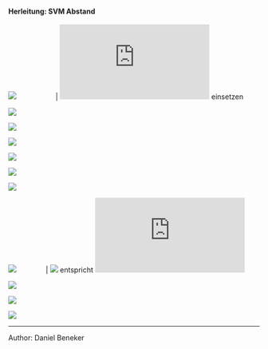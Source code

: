 #### Herleitung: SVM Abstand


![](https://latex.codecogs.com/gif.latex?\begin{aligned}&space;H_1:&space;\vec{w}^T\vec{x}&plus;b&space;=&space;1&space;\end{aligned}) &nbsp;&nbsp;&nbsp;&nbsp;&nbsp;&nbsp;&nbsp;&nbsp;&nbsp;&nbsp;&nbsp;&nbsp;&nbsp;&nbsp;&nbsp;&nbsp;&nbsp;&nbsp;&nbsp;| ![](https://latex.codecogs.com/gif.latex?z_o) einsetzen

![](https://latex.codecogs.com/gif.latex?\begin{aligned}&space;\vec{w}^T\vec{z}_0&plus;b&space;=&space;1&space;\end{aligned})

![](https://latex.codecogs.com/gif.latex?\begin{aligned}&space;\vec{w}^T(\vec{x}_0&plus;\vec{k})&plus;b&space;=&space;1&space;\end{aligned})

![](https://latex.codecogs.com/gif.latex?\begin{aligned}\vec{w}^T(\vec{x}_0&plus;m\frac{\vec{w}}{\|\vec{w}\|})&plus;b=1\end{aligned})

![](https://latex.codecogs.com/gif.latex?\begin{aligned}\vec{w}^T\vec{x}_0&plus;m\frac{\vec{w}\cdot\vec{w}}{\|\vec{w}\|}&plus;b=1\end{aligned})

![](https://latex.codecogs.com/gif.latex?\begin{aligned}\vec{w}^T\vec{x}_0&plus;m\frac{\|\vec{w}\|^2}{\|\vec{w}\|}&plus;b=1\end{aligned})

![](https://latex.codecogs.com/gif.latex?\begin{aligned}\vec{w}^T\vec{x}_0&plus;m\|\vec{w}\|&plus;b=1\end{aligned})

![](https://latex.codecogs.com/gif.latex?\begin{aligned}\vec{w}^T\vec{x}_0&plus;b=1-m\|\vec{w}\|\end{aligned}) &nbsp;&nbsp;&nbsp;&nbsp;&nbsp;&nbsp;&nbsp;&nbsp;&nbsp;&nbsp;&nbsp;&nbsp;&nbsp;&nbsp;| ![](https://latex.codecogs.com/gif.latex?\vec{w}^T\vec{x}_0&plus;b) entspricht  ![](https://latex.codecogs.com/gif.latex?H_0=-1)

![](https://latex.codecogs.com/gif.latex?\begin{aligned}-1=1-m\|\vec{w}\|\end{aligned})

![](https://latex.codecogs.com/gif.latex?\begin{aligned}m\|\vec{w}\|=2\end{aligned})

![](https://latex.codecogs.com/gif.latex?\begin{aligned}m=\frac{2}{\|\vec{w}\|}\end{aligned})

___
Author: Daniel Beneker
